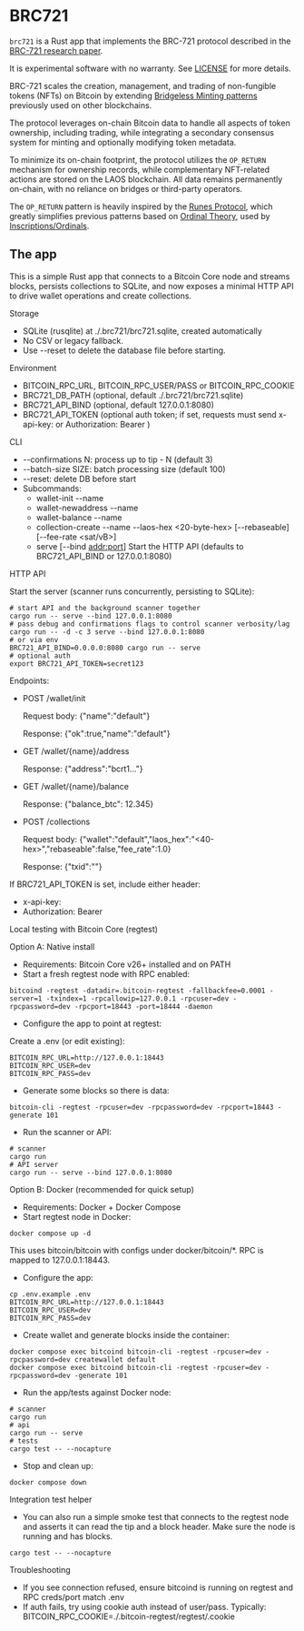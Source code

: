 # BRC721

`brc721` is a Rust app that implements the BRC-721 protocol described in the [BRC-721 research paper](https://eprint.iacr.org/2025/641).

It is experimental software with no warranty. See [LICENSE](LICENSE) for more details.

BRC-721 scales the creation, management, and trading of non-fungible tokens (NFTs) on Bitcoin by extending [Bridgeless Minting patterns](https://github.com/freeverseio/laos-whitepaper/blob/main/laos.pdf) previously used on other blockchains.

The protocol leverages on-chain Bitcoin data to handle all aspects of token ownership, including trading, while integrating a secondary consensus system for minting and optionally modifying token metadata. 

To minimize its on-chain footprint, the protocol utilizes the `OP_RETURN` mechanism for ownership records, while complementary NFT-related actions are stored on the LAOS blockchain. All data remains permanently on-chain, with no reliance on bridges or third-party operators.

The `OP_RETURN` pattern is heavily inspired by the [Runes Protocol](https://docs.ordinals.com/runes.html), which greatly simplifies previous patterns based on [Ordinal Theory](https://docs.ordinals.com/), used by [Inscriptions/Ordinals](https://ordinals.com/).

## The app

This is a simple Rust app that connects to a Bitcoin Core node and streams blocks, persists collections to SQLite, and now exposes a minimal HTTP API to drive wallet operations and create collections.

Storage

- SQLite (rusqlite) at ./.brc721/brc721.sqlite, created automatically
- No CSV or legacy fallback.
- Use --reset to delete the database file before starting.

Environment

- BITCOIN_RPC_URL, BITCOIN_RPC_USER/PASS or BITCOIN_RPC_COOKIE
- BRC721_DB_PATH (optional, default ./.brc721/brc721.sqlite)
- BRC721_API_BIND (optional, default 127.0.0.1:8080)
- BRC721_API_TOKEN (optional auth token; if set, requests must send x-api-key: <token> or Authorization: Bearer <token>)

CLI

- --confirmations N: process up to tip - N (default 3)
- --batch-size SIZE: batch processing size (default 100)
- --reset: delete DB before start
- Subcommands:
  - wallet-init --name <wallet>
  - wallet-newaddress --name <wallet>
  - wallet-balance --name <wallet>
  - collection-create --name <wallet> --laos-hex <20-byte-hex> [--rebaseable] [--fee-rate <sat/vB>]
  - serve [--bind <addr:port>]  Start the HTTP API (defaults to BRC721_API_BIND or 127.0.0.1:8080)

HTTP API

Start the server (scanner runs concurrently, persisting to SQLite):

```
# start API and the background scanner together
cargo run -- serve --bind 127.0.0.1:8080
# pass debug and confirmations flags to control scanner verbosity/lag
cargo run -- -d -c 3 serve --bind 127.0.0.1:8080
# or via env
BRC721_API_BIND=0.0.0.0:8080 cargo run -- serve
# optional auth
export BRC721_API_TOKEN=secret123
```

Endpoints:

- POST /wallet/init

  Request body:
  {"name":"default"}

  Response:
  {"ok":true,"name":"default"}

- GET /wallet/{name}/address

  Response:
  {"address":"bcrt1..."}

- GET /wallet/{name}/balance

  Response:
  {"balance_btc": 12.345}

- POST /collections

  Request body:
  {"wallet":"default","laos_hex":"<40-hex>","rebaseable":false,"fee_rate":1.0}

  Response:
  {"txid":"<txid>"}

If BRC721_API_TOKEN is set, include either header:
- x-api-key: <token>
- Authorization: Bearer <token>

Local testing with Bitcoin Core (regtest)

Option A: Native install

- Requirements: Bitcoin Core v26+ installed and on PATH
- Start a fresh regtest node with RPC enabled:

```
bitcoind -regtest -datadir=.bitcoin-regtest -fallbackfee=0.0001 -server=1 -txindex=1 -rpcallowip=127.0.0.1 -rpcuser=dev -rpcpassword=dev -rpcport=18443 -port=18444 -daemon
```

- Configure the app to point at regtest:

Create a .env (or edit existing):

```
BITCOIN_RPC_URL=http://127.0.0.1:18443
BITCOIN_RPC_USER=dev
BITCOIN_RPC_PASS=dev
```

- Generate some blocks so there is data:

```
bitcoin-cli -regtest -rpcuser=dev -rpcpassword=dev -rpcport=18443 -generate 101
```

- Run the scanner or API:

```
# scanner
cargo run
# API server
cargo run -- serve --bind 127.0.0.1:8080
```

Option B: Docker (recommended for quick setup)

- Requirements: Docker + Docker Compose
- Start regtest node in Docker:

```
docker compose up -d
```

This uses bitcoin/bitcoin with configs under docker/bitcoin/*. RPC is mapped to 127.0.0.1:18443.

- Configure the app:

```
cp .env.example .env
BITCOIN_RPC_URL=http://127.0.0.1:18443
BITCOIN_RPC_USER=dev
BITCOIN_RPC_PASS=dev
```

- Create wallet and generate blocks inside the container:

```
docker compose exec bitcoind bitcoin-cli -regtest -rpcuser=dev -rpcpassword=dev createwallet default
docker compose exec bitcoind bitcoin-cli -regtest -rpcuser=dev -rpcpassword=dev -generate 101
```

- Run the app/tests against Docker node:

```
# scanner
cargo run
# api
cargo run -- serve
# tests
cargo test -- --nocapture
```

- Stop and clean up:

```
docker compose down
```

Integration test helper

- You can also run a simple smoke test that connects to the regtest node and asserts it can read the tip and a block header. Make sure the node is running and has blocks.

```
cargo test -- --nocapture
```

Troubleshooting

- If you see connection refused, ensure bitcoind is running on regtest and RPC creds/port match .env
- If auth fails, try using cookie auth instead of user/pass. Typically: BITCOIN_RPC_COOKIE=./.bitcoin-regtest/regtest/.cookie
